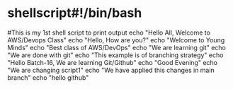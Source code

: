 # shellscript#!/bin/bash
#This is my 1st shell script to print output
echo "Hello All, Welcome to AWS/Devops Class"
echo "Hello, How are you?"
echo "Welcome to Young Minds"
echo "Best class of AWS/DevOps"
echo "We are learning git"
echo "We are done with git"
echo "This example is of branching strategy"
echo "Hello Batch-16, We are learning Git/Github"
echo "Good Evening"
echo "We are changing script1"
echo "We have applied this changes in main branch"
echo "hello github"
